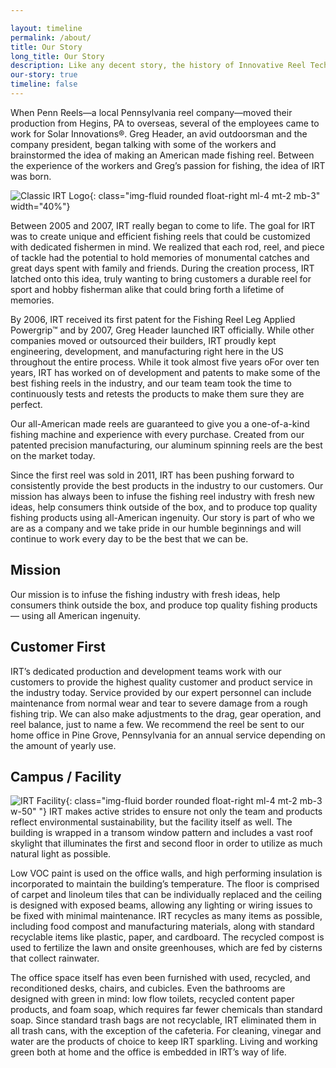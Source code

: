 ```yaml
---

layout: timeline
permalink: /about/
title: Our Story
long_title: Our Story
description: Like any decent story, the history of Innovative Reel Technologies started with a dream and a deep passion for success.
our-story: true
timeline: false
---
```


When Penn Reels—a local Pennsylvania reel company—moved their production from Hegins, PA to overseas, several of the employees came to work for Solar Innovations®. Greg Header, an avid outdoorsman and the company president, began talking with some of the workers and brainstormed the idea of making an American made fishing reel. Between the experience of the workers and Greg’s passion for fishing, the idea of IRT was born.

![Classic IRT Logo](/assets/logos/LOGO-PNG-File.png){: class="img-fluid rounded float-right ml-4 mt-2 mb-3" width="40%"}

Between 2005 and 2007, IRT really began to come to life. The goal for IRT was to create unique and efficient fishing reels that could be customized with dedicated fishermen in mind. We realized that each rod, reel, and piece of tackle had the potential to hold memories of monumental catches and great days spent with family and friends. During the creation process, IRT latched onto this idea, truly wanting to bring customers a durable reel for sport and hobby fisherman alike that could bring forth a lifetime of memories.

By 2006, IRT received its first patent for the Fishing Reel Leg Applied Powergrip™ and by 2007, Greg Header launched IRT officially. While other companies moved or outsourced their builders, IRT proudly kept engineering, development, and manufacturing right here in the US throughout the entire process. While it took almost five years oFor over ten years, IRT has worked on  of development and patents to make some of the best fishing reels in the industry, and our team team took the time to continuously tests and retests the products to make them sure they are perfect.



Our all-American made reels are guaranteed to give you a one-of-a-kind fishing machine and experience with every purchase. Created from our patented precision manufacturing, our aluminum spinning reels are the best on the market today.

Since the first reel was sold in 2011, IRT has been pushing forward to consistently provide the best products in the industry to our customers. Our mission has always been to infuse the fishing reel industry with fresh new ideas, help consumers think outside of the box, and to produce top quality fishing products using all-American ingenuity. Our story is part of who we are as a company and we take pride in our humble beginnings and will continue to work every day to be the best that we can be.


## Mission
Our mission is to infuse the fishing industry with fresh ideas, help consumers think outside the box, and produce top quality fishing products — using all American ingenuity.

## Customer First 

IRT’s dedicated production and development teams work with our customers to provide the highest quality customer and product service in the industry today. Service provided by our expert personnel can include maintenance from normal wear and tear to severe damage from a rough fishing trip. We can also make adjustments to the drag, gear operation, and reel balance, just to name a few. We recommend the reel be sent to our home office in Pine Grove, Pennsylvania for an annual service depending on the amount of yearly use.

## Campus / Facility

![IRT Facility](/assets/images/facility.jpg){: class="img-fluid border rounded float-right ml-4 mt-2 mb-3 w-50" "}
IRT makes active strides to ensure not only the team and products reflect environmental sustainability, but the facility itself as well. The building is wrapped in a transom window pattern and includes a vast roof skylight that illuminates the first and second floor in order to utilize as much natural light as possible. 

Low VOC paint is used on the office walls, and high performing insulation is incorporated to maintain the building’s temperature. The floor is comprised of carpet and linoleum tiles that can be individually replaced and the ceiling is designed with exposed beams, allowing any lighting or wiring issues to be fixed with minimal maintenance. IRT recycles as many items as possible, including food compost and manufacturing materials, along with standard recyclable items like plastic, paper, and cardboard. The recycled compost is used to fertilize the lawn and onsite greenhouses, which are fed by cisterns that collect rainwater. 

The office space itself has even been furnished with used, recycled, and reconditioned desks, chairs, and cubicles. Even the bathrooms are designed with green in mind: low flow toilets, recycled content paper products, and foam soap, which requires far fewer chemicals than standard soap. Since standard trash bags are not recyclable, IRT eliminated them in all trash cans, with the exception of the cafeteria. For cleaning, vinegar and water are the products of choice to keep IRT sparkling. Living and working green both at home and the office is embedded in IRT’s way of life.



